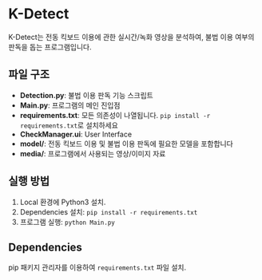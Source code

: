 # K-Detect

K-Detect는 전동 킥보드 이용에 관한 실시간/녹화 영상을 분석하여, 불법 이용 여부의 판독을 돕는 프로그램입니다.

## 파일 구조

- **Detection.py**: 불법 이용 판독 기능 스크립트
- **Main.py**: 프로그램의 메인 진입점
- **requirements.txt**: 모든 의존성이 나열됩니다. `pip install -r requirements.txt`로 설치하세요
- **CheckManager.ui**: User Interface
- **model/**: 전동 킥보드 이용 및 불법 이용 판독에 필요한 모델을 포함합니다
- **media/**: 프로그램에서 사용되는 영상/이미지 자료

## 실행 방법

1. Local 환경에 Python3 설치.
2. Dependencies 설치: `pip install -r requirements.txt`
3. 프로그램 실행: `python Main.py`

## Dependencies

pip 패키지 관리자를 이용하여 `requirements.txt` 파일 설치.
